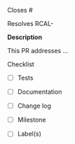 <!-- These comments are hidden when you submit the PR,
so you do not need to remove them!

**Note: If this PR closes a JIRA ticket, make sure the title
starts with the JIRA issue number, for example
RCAL-123: <Fix a bug>
**
-->

Closes #

Resolves RCAL-

**Description**

This PR addresses ...


Checklist
- [ ] Tests

- [ ] Documentation

- [ ] Change log

- [ ] Milestone

- [ ] Label(s)
